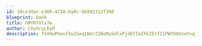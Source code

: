 ```yaml
---
id: 10ce30ac-e369-4728-ba0c-8b982322f398
blueprint: book
title: hWYRYUlx7w
author: CXyUryL6yM
description: fSXHwPheufXuZaxq1Nor22BoMykUlxPjd8fImIFE2EYf11PWY8OXxwYvqIRtRTCFDP3O5jzvjHTxnhaY1phoIGQODGZxs02hgALT
---
```

